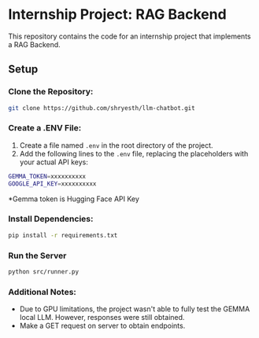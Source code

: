 # Internship Project: RAG Backend
This repository contains the code for an internship project that implements a RAG Backend.

## Setup

### Clone the Repository:

```bash
git clone https://github.com/shryesth/llm-chatbot.git
```

### Create a .ENV File:

1. Create a file named `.env` in the root directory of the project.
2. Add the following lines to the `.env` file, replacing the placeholders with your actual API keys:

```bash
GEMMA_TOKEN=xxxxxxxxxx
GOOGLE_API_KEY=xxxxxxxxxx
```
*Gemma token is Hugging Face API Key


### Install Dependencies:
```bash
pip install -r requirements.txt
```

### Run the Server
```bash
python src/runner.py
```

### Additional Notes:
- Due to GPU limitations, the project wasn't able to fully test the GEMMA local LLM. However, responses were still obtained.
- Make a GET request on server to obtain endpoints.
